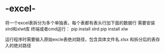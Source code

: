 # -excel-
将一个excel表拆分为多个单独表，每个表都有表头行加下面的数据行
需要安装xlrd和xlwt库
终端或者cmd运行：
pip install xlrd
pip install xlw

运行程序时需要输入原始excle表绝对路径，包含具体文件名.xlsx
和拆分后的表存入的绝对路径
